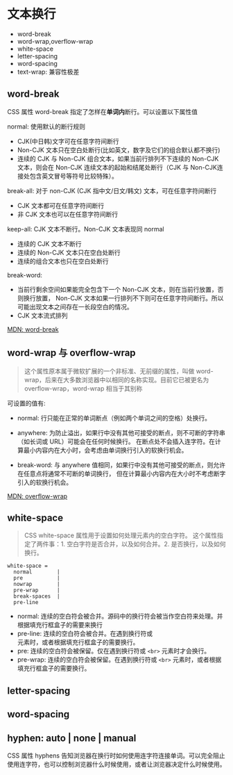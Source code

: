 # 文本换行
- word-break
- word-wrap,overflow-wrap
- white-space
- letter-spacing
- word-spacing
- text-wrap: 兼容性极差

## word-break
CSS 属性 word-break 指定了怎样在**单词内**断行。可以设置以下属性值       

normal: 使用默认的断行规则
- CJK(中日韩)文字可在任意字符间断行
- Non-CJK 文本只在空白处断行(比如英文，数字及它们的组合默认都不换行)
- 连续的 CJK 与 Non-CJK 组合文本，如果当前行排列不下连续的 Non-CJK 文本，则会在 Non-CJK
连续文本的起始和结尾处断行（CJK 与 Non-CJK连接处包含英文冒号等符号比较特殊）。 

break-all: 对于 non-CJK (CJK 指中文/日文/韩文) 文本，可在任意字符间断行
- CJK 文本都可在任意字符间断行
- 非 CJK 文本也可以在任意字符间断行

keep-all: CJK 文本不断行。Non-CJK 文本表现同 normal
- 连续的 CJK 文本不断行
- 连续的 Non-CJK 文本只在空白处断行
- 连续的组合文本也只在空白处断行

break-word:
- 当前行剩余空间如果能完全包含下一个 Non-CJK 文本，则在当前行放置，否则换行放置，
Non-CJK 文本如果一行排列不下则可在任意字符间断行。所以可能出现文本之间存在一长段空白的情况。
- CJK 文本流式排列
     
[MDN: word-break](https://developer.mozilla.org/en-US/docs/Web/CSS/word-break)

## word-wrap 与 overflow-wrap
> 这个属性原本属于微软扩展的一个非标准、无前缀的属性，叫做 word-wrap，后来在大多数浏览器中以相同的名称实现。目前它已被更名为 overflow-wrap，word-wrap 相当于其别称

可设置的值有:   
- normal: 行只能在正常的单词断点（例如两个单词之间的空格）处换行。

- anywhere: 为防止溢出，如果行中没有其他可接受的断点，则不可断的字符串（如长词或 URL）可能会在任何时候换行。
在断点处不会插入连字符。在计算最小内容内在大小时，会考虑由单词换行引入的软换行机会。

- break-word: 与 anywhere 值相同，如果行中没有其他可接受的断点，则允许在任意点将通常不可断的单词换行，
但在计算最小内容内在大小时不考虑断字引入的软换行机会。
    
[MDN: overflow-wrap](https://developer.mozilla.org/zh-CN/docs/Web/CSS/overflow-wrap)


## white-space
> CSS white-space 属性用于设置如何处理元素内的空白字符。
> 这个属性指定了两件事：1. 空白字符是否合并，以及如何合并。2. 是否换行，以及如何换行。

```
white-space = 
  normal        |
  pre           |
  nowrap        |
  pre-wrap      |
  break-spaces  |
  pre-line    
```

- normal: 连续的空白符会被合并。源码中的换行符会被当作空白符来处理。并根据填充行框盒子的需要来换行
- pre-line: 连续的空白符会被合并。在遇到换行符或 <br> 元素时，或者根据填充行框盒子的需要换行。
- pre: 连续的空白符会被保留。仅在遇到换行符或 `<br>` 元素时才会换行。
- pre-wrap: 连续的空白符会被保留。在遇到换行符或 `<br>` 元素时，或者根据填充行框盒子的需要换行。


## letter-spacing

## word-spacing

## hyphen: auto | none | manual  
CSS 属性 hyphens 告知浏览器在换行时如何使用连字符连接单词。可以完全阻止使用连字符，也可以控制浏览器什么时候使用，或者让浏览器决定什么时候使用。